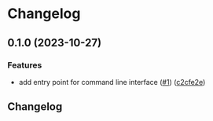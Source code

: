 # Changelog

## 0.1.0 (2023-10-27)


### Features

* add entry point for command line interface ([#1](https://github.com/bihealth/varfish-cli-ng/issues/1)) ([c2cfe2e](https://github.com/bihealth/varfish-cli-ng/commit/c2cfe2e9b05a2ded9ff1a973e83018706d1a45b0))

## Changelog
